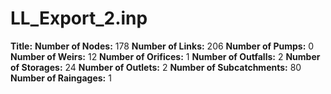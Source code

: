 # LL_Export_2.inp
**Title:** 
**Number of Nodes:** 178
**Number of Links:** 206
**Number of Pumps:** 0
**Number of Weirs:** 12
**Number of Orifices:** 1
**Number of Outfalls:** 2
**Number of Storages:** 24
**Number of Outlets:** 2
**Number of Subcatchments:** 80
**Number of Raingages:** 1
